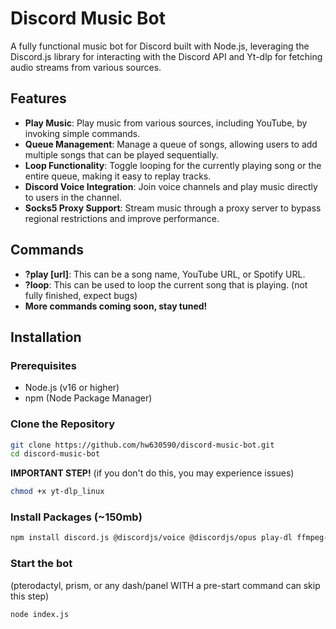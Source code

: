 # Discord Music Bot

A fully functional music bot for Discord built with Node.js, leveraging the Discord.js library for interacting with the Discord API and Yt-dlp for fetching audio streams from various sources.

## Features

- **Play Music**: Play music from various sources, including YouTube, by invoking simple commands.
- **Queue Management**: Manage a queue of songs, allowing users to add multiple songs that can be played sequentially.
- **Loop Functionality**: Toggle looping for the currently playing song or the entire queue, making it easy to replay tracks.
- **Discord Voice Integration**: Join voice channels and play music directly to users in the channel.
- **Socks5 Proxy Support**: Stream music through a proxy server to bypass regional restrictions and improve performance.

## Commands
- **?play [url]**: This can be a song name, YouTube URL, or Spotify URL.
- **?loop**: This can be used to loop the current song that is playing. (not fully finished, expect bugs)
- **More commands coming soon, stay tuned!**

## Installation

### Prerequisites

- Node.js (v16 or higher)
- npm (Node Package Manager)

### Clone the Repository

```bash
git clone https://github.com/hw630590/discord-music-bot.git
cd discord-music-bot
```

**IMPORTANT STEP!** (if you don't do this, you may experience issues)
```bash
chmod +x yt-dlp_linux
```

### Install Packages (~150mb)

```bash
npm install discord.js @discordjs/voice @discordjs/opus play-dl ffmpeg-static
```

### Start the bot
(pterodactyl, prism, or any dash/panel WITH a pre-start command can skip this step)

```bash
node index.js
```
